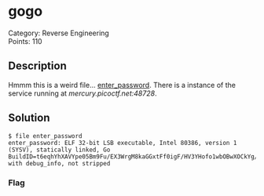 # gogo
Category: Reverse Engineering\
Points: 110

## Description
Hmmm this is a weird file... [enter_password](https://mercury.picoctf.net/static/db980af9f46b8e00d9bc8b0105a5bf92/enter_password). There is a instance of the service running at *mercury.picoctf.net:48728*.

## Solution

```
$ file enter_password 
enter_password: ELF 32-bit LSB executable, Intel 80386, version 1 (SYSV), statically linked, Go BuildID=t6eqhYhXAVYpe05Bm9Fu/EX3WrgM8kaGGxtFf0igF/HV3YHofo1wbOBwXOCkYg/YuAJ0i2e2HI1VGjNw_vN, with debug_info, not stripped
```




### Flag
```

```